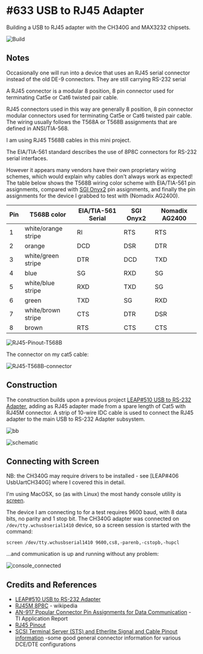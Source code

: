 # #633 USB to RJ45 Adapter

Building a USB to RJ45 adapter with the CH340G and MAX3232 chipsets.

![Build](./assets/UsbToRJ45_build.jpg?raw=true)

## Notes

Occasionally one will run into a device that uses an RJ45 serial connector instead of the old DE-9 connectors.
They are still carrying RS-232 serial

A RJ45 connector is a modular 8 position, 8 pin connector used for terminating Cat5e or Cat6 twisted pair cable.

RJ45 connectors used in this way are generally 8 position, 8 pin connector modular connectors used for terminating Cat5e or Cat6 twisted pair cable.
The wiring usually follows the T568A or T568B assignments that are defined in ANSI/TIA-568.

I am using RJ45 T568B cables in this mini project.

The EIA/TIA-561 standard describes the use of 8P8C connectors for RS-232 serial interfaces.

However it appears many vendors have their own proprietary wiring schemes, which would explain why cables don't always work as expected!
The table below shows the T568B wiring color scheme with EIA/TIA-561 pin assignments,
compared with
[SGI Onyx2](https://techpubs.jurassic.nl/manuals/linux/enduser/SGIconsole_HW_CG/sgi_html/apb.html) pin assignments,
and finally the pin assignments for the device I grabbed to test with (Nomadix AG2400).

| Pin | T568B color          | EIA/TIA-561 Serial | SGI Onyx2 | Nomadix AG2400 |
|-----|----------------------|--------------------|-----------|----------------|
| 1   | white/orange stripe  | RI                 | RTS       | RTS            |
| 2   | orange               | DCD                | DSR       | DTR            |
| 3   | white/green stripe   | DTR                | DCD       | TXD            |
| 4   | blue                 | SG                 | RXD       | SG             |
| 5   | white/blue stripe    | RXD                | TXD       | SG             |
| 6   | green                | TXD                | SG        | RXD            |
| 7   | white/brown stripe   | CTS                | DTR       | DSR            |
| 8   | brown                | RTS                | CTS       | CTS            |

![RJ45-Pinout-T568B](./assets/RJ45-Pinout-T568B.jpg?raw=true)

The connector on my cat5 cable:

![RJ45-T568B-connector](./assets/RJ45-T568B-connector.jpg?raw=true)

## Construction

The construction builds upon a previous project [LEAP#510 USB to RS-232 Adapter](../UsbToRs232), adding as RJ45 adapter
made from a spare length of Cat5 with RJ45M connector.
A strip of 10-wire IDC cable is used to connect the RJ45 adapter to the main USB to RS-232 Adapter subsystem.

![bb](./assets/UsbToRJ45_bb.jpg?raw=true)

![schematic](./assets/UsbToRJ45_schematic.jpg?raw=true)

## Connecting with Screen

NB: the CH340G may require drivers to be installed - see [LEAP#406 UsbUartCH340G] where I covered this in detail.

I'm using MacOSX, so (as with Linux) the most handy console utility is
[screen](https://codingkata.tardate.com/tools/screen/).

The device I am connecting to for a test requires 9600 baud, with 8 data bits, no parity and 1 stop bit.
The CH340G adapter was connected on `/dev/tty.wchusbserial1410` device, so a screen session
is started with the command:

    screen /dev/tty.wchusbserial1410 9600,cs8,-parenb,-cstopb,-hupcl

...and communication is up and running without any problem:

![console_connected](./assets/console_connected.png?raw=true)

## Credits and References

* [LEAP#510 USB to RS-232 Adapter](../UsbToRs232)
* [RJ45M 8P8C](https://en.wikipedia.org/wiki/Modular_connector#8P8C) - wikipedia
* [AN-917 Popular Connector Pin Assignments for Data Communication](https://www.ti.com/lit/an/snla039/snla039.pdf) - TI Application Report
* [RJ45 Pinout](https://www.showmecables.com/blog/post/rj45-pinout)
* [SCSI Terminal Server (STS) and Etherlite Signal and Cable Pinout information](https://www.digi.com/support/knowledge-base/scsi-terminal-server-sts-and-etherlite-signal-and)  -some good general connector information for various DCE/DTE configurations
